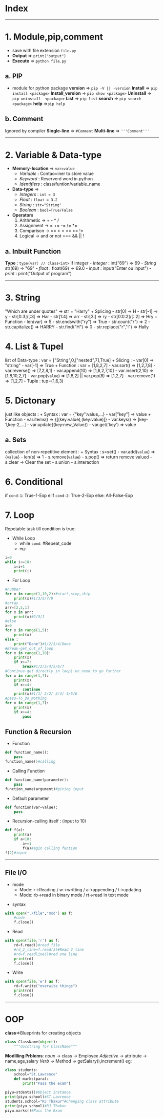 # Index
---
# 1. Module,pip,comment
- save with file extension `file.py`
- __Output__ => `print("output")`
- __Execute__ => `python file.py`

## a. PIP
+ module for python package
    __version__ => `pip -V || -version`
    __Install__ => `pip install <package>`
    __Install_version__ => `pip show <package>`
    __Uninstall__ => `pip uninstall  <package>`
    __List__ => `pip list`
    __search__ => `pip search <package>`
    __help__ =>`pip help`

## b. Comment
Ignored by compiler
    __Single-line__ => `#Comment`
    __Multi-line__ => `'''Comment'''`

---
# 2. Variable & Data-type
+ __Memory-location__ => `var=value`
    - _Variable_ : Contao=iner to store value
    - _Keyword_ : Reserverd word in python
    - _Identifiers_ : class/funtion/variable_name
+ __Data-type__ =>
    - _Integers_ : `int = 3`
    - _Float_ : `float = 3.2`
    - _String_ : `str="String"`
    - _Boolean_ : `bool=True/False`
+ __Operators__
    1. Arithmetic -> + - * /
    2. Assignment -> = += -= /= *=
    3. Comparison -> == > < <= >= !=
    4. Logical -> and or not === && || !

## a. Inbuilt Function 
__Type__ : `type(var) // class<int>` if integer
    - _Integer_ : int("69") => 69
    - _String_ str(69) => "69"
    - _float_ : float(69) => 69.0
    - _input_ : input("Enter ou input")
    - _print_ : print("Output of program")

---
# 3. String
"Which are under quotes" -> str = "Harry"
    + Splicing
        - str[0] => H
        - str[-1] => y
        - str[0:3]/[:3] => Har
        - str[1:4] => arr
        - str[3:] => ry
        - str[0:0:2]/[::2] => Hry
    + Function
        - len(var) => 5
        - str.endswith("ry") => True
        - str.count("r") => 2
        - str.capitalize() => HARRY
        - str.find("H") => 0
        - str.replace("r","l") => Hally

# 4. List & Tupel
list of Data-type : var = ["String",0,["nested",7],True]
    + Slicing :
        - var[0] => "string"
        - var[-1] => True
    + Function : var = [1,8,2,7]
        - var.sort() => [1,2,7,8]
        - var.reverse() => [7,2,8,1]
        - var.append(10) => [1,8,2,7,10]
        - var.insert(2,10) => [1,8,10,2,7]
        - var.pop(`value`) => [1,8,2] || var.pop(8) => [1,2,7]
        - var.remove(1) => [1,2,7]
        - Tuple : tup=(1,6,3)
# 5. Dictonary
just like objects : 
    + Syntax : var = {"key":value,...}
        - var["key"] => value
    + Function
        - var.items() => {[(key:value),(key:value)]}
        - var.keys() => [key-1,key-2,...]
        - var.update({key:new_Value})
        - var.get('key') => value
## a. Sets
collection of non-repetitive element :
    + Syntax : s=set()
        - var.add(`value`) => {`value`}
        - len(s) => 1
        - s.remove(`value`)
        - s.pop() => return remove valued
        - s.clear => Clear the set
        - s.union
        - s.interaction

# 6. Conditional
if `cond-1`:
    True-1-Exp
elif `cond-2`:
    True-2-Exp
else:
    All-False-Exp

# 7. Loop
Repetable task till condition is true:
+ While Loop
    - while `cond`:
    #Repeat_code
    - eg:
```py
i=0
while i<=10:
    i=i+1
    print(i)
```
+ For Loop
```py
#number
for x in range(1,10,2):#start,stop,skip
    print(x)#1/3/5/7/9
#array
arr=[2,5,1]
for x in arr:
    print(x)#2/5/1
#else
x=0
for x in range(1,5):
    print(x)
else :
    print("Done")#1/2/3/4/Done
#Break-get_out_of_loop
for x in range(1,10):
    print(x)
    if x>=7:
        break#1/2/3/4/5/6/7
#Continue-get_directly_in_loop||no_need_to_go_further
for x in range(1,7):
    print(x)
    if x>=4:
        continue
    print(x)#1/1/ 2/2/ 3/3/ 4/5/6
#pass-To_Do_Nothing
for x in range(1,7):
    print(x)
    if x>=4:
        pass
```

## Function & Recursion
- Function
```py
def function_name():
    pass
function_name()#calling
```
- Calling Function
```py
def function_name(parameter):
    pass
function_name(argument)#giving input
```
- Default parameter
```py
def function(var=value):
    pass
```
- Recursion-calling itself : (input to 10)
```python
def f(a):
    print(a)
    if a<10:
        a+=1
        f(a)#agin calling funtion
f(2)#input
```

---

## File I/O
+ mode
    - Mode: r->Reading / w->writting / a->appending / t->updating
    - Mode: rb->read in binary mode / rt->read in text mode
- syntax
```py
with open("./file",'mod') as f:
    #code
    f.close()
```
- Read
```py
with open(file,'r') as f:
    rd=f.read()#read file
    #rd_2_line=f.read(2)#Read 2 line
    #rd=f.readline()#red one line
    print(rd)
    f.close()
```
- Write
```py
with open(file,'w') as f:
    rd=f.write("overwite things")
    print(rd)
    f.close()
```

---

# OOP
__class__=>Blueprints for creating objects
```py
class ClassName(object):
    """docstring for ClassName"""
```
__Modllling Prblems__:
_noun_ -> class -> Employee
_Adjective_ -> attribute -> name,age,salary
_Verb_ -> Method -> getSalary(),increment()
eg:
```python
class students:
    school="St.Lawrence"
    def marks(para):
        print("Pass the exam")

piyu=stdents()#Object instance
print(piyu.school)#ST.Lawrence
students.school="RJ Thakur"#Changing class attribute
print(piyu.school)#RJ Thakur
piyu.marks()#Pass the Exam


```